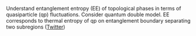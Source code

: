 
Understand entanglement entropy (EE) of topological phases in terms of quasiparticle (qp) fluctuations. Consider quantum double model. EE corresponds to thermal entropy of qp on entanglement boundary separating two subregions ([Twitter](https://twitter.com/JoshuahHeath/status/1089910872439484416))
